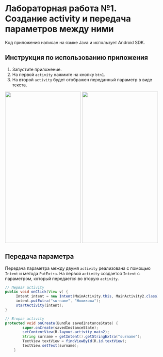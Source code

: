 # Лабораторная работа №1. Создание activity и передача параметров между ними
Код приложения написан на языке Java и использует Android SDK.

## Инструкция по использованию приложения
1. Запустите приложение.
2. На первой `activity` нажмите на кнопку `btn1`.
3. На второй `activity` будет отображен переданный параметр в виде текста.
<p align="center">
<img src="https://github.com/user-attachments/assets/92b11613-753c-4403-be3c-d601d635fb03" width="250" height="500"> <img src="https://github.com/user-attachments/assets/7d600af7-6b87-428a-8ebe-3019893b74e3" width="250" height="500">
</p>

## Передача параметра
Передача параметра между двумя `activity` реализована с помощью `Intent` и метода `PutExtra`. На первой `activity` создается `Intent` с параметром, который передается во вторую `activity`.
```java
// Первая activity
public void onClick(View v) {
     Intent intent = new Intent(MainActivity.this, MainActivity2.class);
     intent.putExtra("surname", "Новикова");
     startActivity(intent);
}

// Вторая activity
protected void onCreate(Bundle savedInstanceState) {
        super.onCreate(savedInstanceState);
        setContentView(R.layout.activity_main2);
        String surname = getIntent().getStringExtra("surname");
        TextView textView = findViewById(R.id.textView);
        textView.setText(surname);
    }
